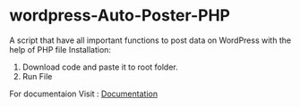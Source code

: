 # wordpress-Auto-Poster-PHP
A script that have all important functions to post data on WordPress with the help of PHP file
Installation:
1. Download code and paste it to root folder.
3. Run File

For documentaion Visit : [Documentation](https://github.com/RizwanKMW/wordpress-Auto-Poster-PHP/wiki/Documentation)
